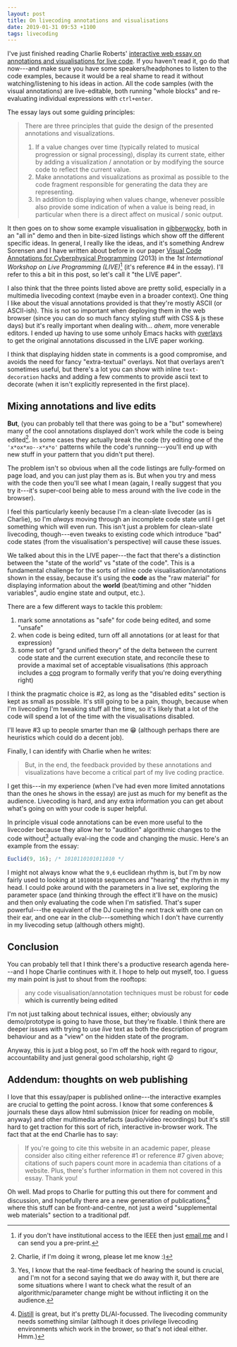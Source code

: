 ```yaml
---
layout: post
title: On livecoding annotations and visualisations
date: 2019-01-31 09:53 +1100
tags: livecoding
---
```


I've just finished reading Charlie Roberts' [interactive web essay on
annotations and visualisations for live
code](https://charlieroberts.github.io/annotationsAndVisualizations/). If you
haven't read it, go do that now---and make sure you have some
speakers/headphones to listen to the code examples, because it would be a real
shame to read it without watching/listening to his ideas in action. All the code
samples (with the visual annotations) are live-editable, both running "whole
blocks" and re-evaluating individual expressions with `ctrl+enter`.

The essay lays out some guiding principles:

> There are three principles that guide the design of the presented annotations
> and visualizations.
>
> 1. If a value changes over time (typically related to musical progression or
>    signal processing), display its current state, either by adding a
>    visualization / annotation or by modifying the source code to reflect the
>    current value.
> 2. Make annotations and visualizations as proximal as possible to the code
>    fragment responsible for generating the data they are representing.
> 3. In addition to displaying when values change, whenever possible also provide
>    some indication of when a value is being read, in particular when there is a
>    direct affect on musical / sonic output.

It then goes on to show some example visualisation in
[gibberwocky](http://gibberwocky.cc/), both in an "all in" demo and then in
bite-sized listings which show off the different specific ideas. In general, I
really like the ideas, and it's something Andrew Sorensen and I have written
about before in our paper [Visual Code Annotations for Cyberphysical
Programming](https://doi.org/10.1109/LIVE.2013.6617345) (2013) in the _1st
International Workshop on Live Programming (LIVE)_[^preprint] (it's reference
#4 in the essay). I'll refer to this a bit in this post, so let's call it "the
LIVE paper".

[^preprint]:
    if you don't have institutional access to the IEEE then just [email
    me](mailto:ben.swift@anu.edu.au) and I can send you a pre-print.

I also think that the three points listed above are pretty solid, especially in
a multimedia livecoding context (maybe even in a broader context). One thing I
like about the visual annotations provided is that they're mostly ASCII (or
ASCII-ish). This is not so important when deploying them in the web browser
(since you can do so much fancy styling stuff with CSS & js these days) but it's
really important when dealing with... _ahem_, more venerable editors. I ended up
having to use some unholy Emacs hacks with
[overlays](https://www.gnu.org/software/emacs/manual/html_node/elisp/Overlays.html)
to get the original annotations discussed in the LIVE paper working.

I think that displaying hidden state in comments is a good compromise, and
avoids the need for fancy "extra-textual" overlays. Not that overlays aren't
sometimes useful, but there's a lot you can show with inline `text-decoration`
hacks and adding a few comments to provide ascii text to decorate (when it isn't
explicitly represented in the first place).

## Mixing annotations and live edits

**But**, (you can probably tell that there was going to be a "but" somewhere)
many of the cool annotations displayed don't work while the code is being
edited[^broken]. In some cases they actually break the code (try editing one of
the `'x*ox*xo--x*x*o'` patterns while the code's running---you'll end up with
new stuff in your pattern that you didn't put there).

[^broken]: Charlie, if I'm doing it wrong, please let me know :)

The problem isn't so obvious when all the code listings are fully-formed on page
load, and you can just play them as is. But when you try and mess with the code
then you'll see what I mean (again, I really suggest that you try it---it's
super-cool being able to mess around with the live code in the browser).

I feel this particularly keenly because I'm a clean-slate livecoder (as is
Charlie), so I'm _always_ moving through an incomplete code state until I get
something which will even run. This isn't just a problem for clean-slate
livecoding, though---even tweaks to existing code which introduce "bad" code
states (from the visualisation's perspective) will cause these issues.

We talked about this in the LIVE paper---the fact that there's a distinction
between the "state of the world" vs "state of the code". This is a fundamental
challenge for the sorts of inline code visualisation/annotations shown in the
essay, because it's using the **code** as the "raw material" for displaying
information about the **world** (beat/timing and other "hidden variables", audio
engine state and output, etc.).

There are a few different ways to tackle this problem:

1. mark some annotations as "safe" for code being edited, and some "unsafe"
2. when code is being edited, turn off all annotations (or at least for that
   expression)
3. some sort of "grand unified theory" of the delta between the current code
   state and the current execution state, and reconcile these to provide a
   maximal set of acceptable visualisations (this approach includes a
   [coq](https://coq.inria.fr/) program to formally verify that you're doing
   everything right)

I think the pragmatic choice is #2, as long as the "disabled edits" section is
kept as small as possible. It's still going to be a pain, though, because when
I'm livecoding I'm tweaking stuff all the time, so it's likely that a lot of the
code will spend a lot of the time with the visualisations disabled.

I'll leave #3 up to people smarter than me 😁 (although perhaps there are
heuristics which could do a decent job).

Finally, I can identify with Charlie when he writes:

> But, in the end, the feedback provided by these annotations and visualizations
> have become a critical part of my live coding practice.

I get this---in my experience (when I've had even more limited annotations than
the ones he shows in the essay) are just as much for my benefit as the audience.
Livecoding is hard, and any extra information you can get about what's going on
with your code is super helpful.

In principle visual code annotations can be even more useful to the livecoder
because they allow her to "audition" algorithmic changes to the code
without[^feedback] actually eval-ing the code and changing the music. Here's an
example from the essay:

```js
Euclid(9, 16); /* 1010110101011010 */
```

I might not always know what the `9,6` euclidean rhythm is, but I'm by now
fairly used to looking at `10100010` sequences and "hearing" the rhythm in my
head. I could poke around with the parameters in a live set, exploring the
parameter space (and thinking through the effect it'll have on the music) and
then only evaluating the code when I'm satisfied. That's super powerful---the
equivalent of the DJ cueing the next track with one can on their ear, and one
ear in the club---something which I don't have currently in my livecoding setup
(although others might).

[^feedback]:
    Yes, I know that the real-time feedback of hearing the sound is crucial, and
    I'm not for a second saying that we do away with it, but there are some
    situations where I want to check what the result of an algorithmic/parameter
    change might be without inflicting it on the audience.

## Conclusion

You can probably tell that I think there's a productive research agenda
here---and I hope Charlie continues with it. I hope to help out myself, too. I
guess my main point is just to shout from the rooftops:

> any code visualisation/annotation techniques must be robust for **code which is
> currently being edited**

I'm not just talking about technical issues, either; obviously any
demo/prototype is going to have those, but they're fixable. I think there are
deeper issues with trying to use _live_ text as both the description of program
behaviour and as a "view" on the hidden state of the program.

Anyway, this is just a blog post, so I'm off the hook with regard to rigour,
accountability and just general good scholarship, right 😜

## Addendum: thoughts on web publishing

I love that this essay/paper is published online---the interactive examples are
crucial to getting the point across. I know that some conferences & journals
these days allow html submission (nicer for reading on mobile, anyway) and other
multimedia artefacts (audio/video recordings) but it's still hard to get
traction for this sort of rich, interactive in-browser work. The fact that at
the end Charlie has to say:

> If you're going to cite this website in an academic paper, please consider
> also citing either reference #1 or reference #7 given above; citations of such
> papers count more in academia than citations of a website. Plus, there's
> further information in them not covered in this essay. Thank you!

Oh well. Mad props to Charlie for putting this out there for comment and
discussion, and hopefully there are a new generation of publications[^distill]
where this stuff can be front-and-centre, not just a weird "supplemental web
materials" section to a traditional pdf.

[^distill]:
    [Distill](https://distill.pub/) is great, but it's pretty DL/AI-focussed.
    The livecoding community needs something similar (although it does
    privilege livecoding environments which work in the brower, so that's not
    ideal either. Hmm.)
